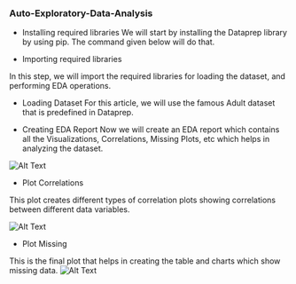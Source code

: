 ### Auto-Exploratory-Data-Analysis

- Installing required libraries
We will start by installing the Dataprep library by using pip. The command given below will do that.

- Importing required libraries

In this step, we will import the required libraries for loading the dataset, and performing EDA operations.

- Loading Dataset
For this article, we will use the famous Adult dataset that is predefined in Dataprep.


- Creating EDA Report
Now we will create an EDA report which contains all the Visualizations, Correlations, Missing Plots, etc which helps in analyzing the dataset.


![Alt Text](https://miro.medium.com/v2/resize:fit:828/format:webp/1*4eQvXzzRf6orEpQLKg1dpw.png)

- Plot Correlations

This plot creates different types of correlation plots showing correlations between different data variables.

![Alt Text](https://miro.medium.com/v2/resize:fit:720/format:webp/1*aqFMEsqhzsV5IMs3ex8tCw.png)

- Plot Missing

This is the final plot that helps in creating the table and charts which show missing data.
![Alt Text](https://miro.medium.com/v2/resize:fit:640/format:webp/1*BAITQzMgaBxOfkhE76xOWA.png)
